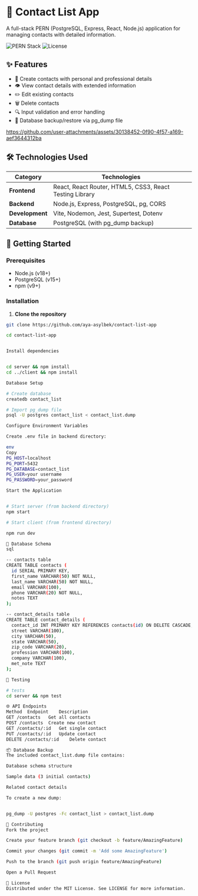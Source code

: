 # 📒 Contact List App

A full-stack PERN (PostgreSQL, Express, React, Node.js) application for managing contacts with detailed information.

![PERN Stack](https://img.shields.io/badge/stack-PERN-00d8ff.svg) ![License](https://img.shields.io/badge/license-MIT-blue.svg)



## ✨ Features

- 📝 Create contacts with personal and professional details
- 👁️ View contact details with extended information
- ✏️ Edit existing contacts
- 🗑️ Delete contacts
- 🔍 Input validation and error handling
- 📁 Database backup/restore via pg_dump file


https://github.com/user-attachments/assets/30138452-0f90-4f57-a169-aef3644312ba


## 🛠️ Technologies Used

| Category        | Technologies                                                                 |
|-----------------|------------------------------------------------------------------------------|
| **Frontend**    | React, React Router, HTML5, CSS3, React Testing Library                      |
| **Backend**     | Node.js, Express, PostgreSQL, pg, CORS                                       |
| **Development** | Vite, Nodemon, Jest, Supertest, Dotenv                                       |
| **Database**    | PostgreSQL (with pg_dump backup)                                            |

## 🚀 Getting Started

### Prerequisites

- Node.js (v18+)
- PostgreSQL (v15+)
- npm (v9+)

### Installation

1. **Clone the repository**
```bash
git clone https://github.com/aya-asylbek/contact-list-app

cd contact-list-app


Install dependencies


cd server && npm install
cd ../client && npm install

Database Setup

# Create database
createdb contact_list

# Import pg_dump file
psql -U postgres contact_list < contact_list.dump

Configure Environment Variables

Create .env file in backend directory:

env
Copy
PG_HOST=localhost
PG_PORT=5432
PG_DATABASE=contact_list
PG_USER=your username
PG_PASSWORD=your_password

Start the Application


# Start server (from backend directory)
npm start

# Start client (from frontend directory)

npm run dev

📂 Database Schema
sql

-- contacts table
CREATE TABLE contacts (
  id SERIAL PRIMARY KEY,
  first_name VARCHAR(50) NOT NULL,
  last_name VARCHAR(50) NOT NULL,
  email VARCHAR(100),
  phone VARCHAR(20) NOT NULL,
  notes TEXT
);

-- contact_details table
CREATE TABLE contact_details (
  contact_id INT PRIMARY KEY REFERENCES contacts(id) ON DELETE CASCADE,
  street VARCHAR(100),
  city VARCHAR(50),
  state VARCHAR(50),
  zip_code VARCHAR(20),
  profession VARCHAR(100),
  company VARCHAR(100),
  met_note TEXT
);

🧪 Testing

# tests
cd server && npm test

🌐 API Endpoints
Method	Endpoint	Description
GET	/contacts	Get all contacts
POST /contacts	Create new contact
GET	/contacts/:id	Get single contact
PUT	/contacts/:id	Update contact
DELETE /contacts/:id	Delete contact

📦 Database Backup
The included contact_list.dump file contains:

Database schema structure

Sample data (3 initial contacts)

Related contact details

To create a new dump:


pg_dump -U postgres -Fc contact_list > contact_list.dump

🤝 Contributing
Fork the project

Create your feature branch (git checkout -b feature/AmazingFeature)

Commit your changes (git commit -m 'Add some AmazingFeature')

Push to the branch (git push origin feature/AmazingFeature)

Open a Pull Request

📄 License
Distributed under the MIT License. See LICENSE for more information.

